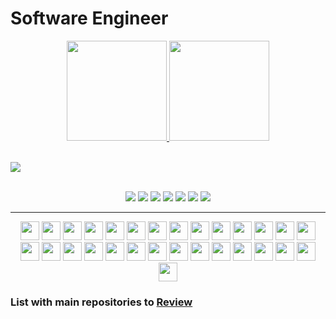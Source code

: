 # Software Engineer

<div align="center">
 <a href="https://github.com/flavio-junior">
  <img height="160em" src="https://github-readme-stats.vercel.app/api?username=flavio-junior&show_icons=true&theme=black&include_all_commits=true&count_private=true"/>
  <img height="160em" src="https://github-readme-stats.vercel.app/api/top-langs/?username=flavio-junior&layout=compact&langs_count=16&theme=black"/>
</div>  

<br>

![](https://visitor-badge.glitch.me/badge?page_id=flavio-junior.flavio-junior&left_text=Número%20de%20Visita%20a%20Esse%20Perfil)

<br>

<div align="center">
 <a href="https://www.facebook.com/flaviojunior.ofc"> <img src="https://img.shields.io/badge/Facebook-1877F2?style=for-the-badge&logo=facebook&logoColor=white"></a>
 <a href="https://github.com/flavio-junior"> <img src="	https://img.shields.io/badge/GitHub-100000?style=for-the-badge&logo=github&logoColor=white"></a>
 <a href="mailto:flaviojunor.work@gmail.com"> <img src="https://img.shields.io/badge/Gmail-D14836?style=for-the-badge&logo=gmail&logoColor=white"></a>
 <a href="https://www.instagram.com/flaviojunior.ofc"> <img src="https://img.shields.io/badge/Instagram-E4405F?style=for-the-badge&logo=instagram&logoColor=white"></a>
 <a href="https://www.linkedin.com/in/flavio-junior-748939202/"> <img src="https://img.shields.io/badge/LinkedIn-0077B5?style=for-the-badge&logo=linkedin&logoColor=white"></a>
 <a href="https://medium.com/@flaviojunior.ofc"> <img src="https://img.shields.io/badge/Medium-12100E?style=for-the-badge&logo=medium&logoColor=white"></a>
 <a href="https://twitter.com/flavio_jr_ofc"> <img src="https://img.shields.io/badge/Twitter-1DA1F2?style=for-the-badge&logo=twitter&logoColor=white"></a>
</div>

---

<div align="center">
 <img height="30" width="30" src="https://cdn.jsdelivr.net/gh/devicons/devicon/icons/android/android-plain.svg"/>
 <img height="30" width="30" src="https://cdn.jsdelivr.net/gh/devicons/devicon/icons/angular/angular-original.svg"/>
 <img height="30" width="30" src="https://cdn.jsdelivr.net/gh/devicons/devicon/icons/amazonwebservices/amazonwebservices-original-wordmark.svg"/>
 <img height="30" width="30" src="https://cdn.jsdelivr.net/gh/devicons/devicon/icons/css3/css3-original.svg"/>
 <img height="30" width="30" src="https://cdn.jsdelivr.net/gh/devicons/devicon/icons/docker/docker-original.svg"/>
  <img height="30" width="30" src="https://cdn.jsdelivr.net/gh/devicons/devicon/icons/firebase/firebase-plain.svg"/>
 <img height="30" width="30" src="https://cdn.jsdelivr.net/gh/devicons/devicon/icons/git/git-original.svg"/>
 <img height="30" width="30" src="https://cdn.jsdelivr.net/gh/devicons/devicon/icons/bash/bash-original.svg"/>
 <img height="30" width="30" src="https://cdn.jsdelivr.net/gh/devicons/devicon/icons/github/github-original.svg"/>
 <img height="30" width="30" src="https://cdn.jsdelivr.net/gh/devicons/devicon/icons/gitlab/gitlab-original.svg"/>
 <img height="30" width="30" src="https://cdn.jsdelivr.net/gh/devicons/devicon/icons/heroku/heroku-original.svg"/>
 <img height="30" width="30" src="https://cdn.jsdelivr.net/gh/devicons/devicon/icons/html5/html5-original.svg"/>
 <img height="30" width="30" src="https://cdn.jsdelivr.net/gh/devicons/devicon/icons/java/java-original.svg"/>
 <img height="30" width="30" src="https://cdn.jsdelivr.net/gh/devicons/devicon/icons/javascript/javascript-original.svg"/>
 <img height="30" width="30" src="https://cdn.jsdelivr.net/gh/devicons/devicon/icons/jenkins/jenkins-original.svg"/>
 <img height="30" width="30" src="https://cdn.jsdelivr.net/gh/devicons/devicon/icons/jetpackcompose/jetpackcompose-original.svg"/>
 <img height="30" width="30" src="https://cdn.jsdelivr.net/gh/devicons/devicon/icons/json/json-original.svg"/>
 <img height="30" width="30" src="https://cdn.jsdelivr.net/gh/devicons/devicon/icons/junit/junit-original-wordmark.svg"/>
 <img height="30" width="30" src="https://cdn.jsdelivr.net/gh/devicons/devicon/icons/kotlin/kotlin-original.svg"/>
 <img height="30" width="30" src="https://cdn.jsdelivr.net/gh/devicons/devicon/icons/mongodb/mongodb-original.svg"/>
 <img height="30" width="30" src="https://cdn.jsdelivr.net/gh/devicons/devicon/icons/mysql/mysql-original.svg"/>
 <img height="30" width="30" src="https://cdn.jsdelivr.net/gh/devicons/devicon/icons/nodejs/nodejs-original.svg"/>
 <img height="30" width="30" src="https://cdn.jsdelivr.net/gh/devicons/devicon/icons/npm/npm-original-wordmark.svg"/>
 <img height="30" width="30" src="https://cdn.jsdelivr.net/gh/devicons/devicon/icons/oracle/oracle-original.svg"/>
 <img height="30" width="30" src="https://cdn.jsdelivr.net/gh/devicons/devicon/icons/postgresql/postgresql-original.svg"/>
 <img height="30" width="30" src="https://cdn.jsdelivr.net/gh/devicons/devicon/icons/spring/spring-original.svg"/>
 <img height="30" width="30" src="https://cdn.jsdelivr.net/gh/devicons/devicon/icons/typescript/typescript-original.svg"/>
 <img height="30" width="30" src="https://cdn.jsdelivr.net/gh/devicons/devicon/icons/xml/xml-plain.svg"/>
 <img height="30" width="30" src="https://cdn.jsdelivr.net/gh/devicons/devicon@latest/icons/yaml/yaml-original.svg"/>
</div>

### List with main repositories to [Review](https://github.com/flavio-junior/list-with-main-repositories-review)
